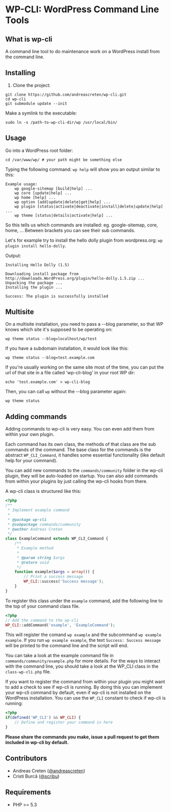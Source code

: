 WP-CLI: WordPress Command Line Tools
============================

What is wp-cli
--------------

A command line tool to do maintenance work on a WordPress install from the command line.

Installing
----------

1. Clone the project:

```
git clone https://github.com/andreascreten/wp-cli.git
cd wp-cli
git submodule update --init
```

Make a symlink to the executable:

```
sudo ln -s /path-to-wp-cli-dir/wp /usr/local/bin/
```

Usage
-----

Go into a WordPress root folder:

```
cd /var/www/wp/ # your path might be something else
```

Typing the following command: `wp help` will show you an output similar to this:

```
Example usage:
	wp google-sitemap [build|help] ...
	wp core [update|help] ...
	wp home [help] ...
	wp option [add|update|delete|get|help] ...
	wp plugin [status|activate|deactivate|install|delete|update|help] ...
	wp theme [status|details|activate|help] ...
```

So this tells us which commands are installed: eg. google-sitemap, core, home, ...
Between brackets you can see their sub commands. 

Let's for example try to install the hello dolly plugin from wordpress.org: `wp plugin install hello-dolly`.

Output:

```
Installing Hello Dolly (1.5)

Downloading install package from http://downloads.WordPress.org/plugin/hello-dolly.1.5.zip ...
Unpacking the package ...
Installing the plugin ...

Success: The plugin is successfully installed
```

Multisite
---------

On a multisite installation, you need to pass a --blog parameter, so that WP knows which site it's supposed to be operating on:

```
wp theme status --blog=localhost/wp/test
```

If you have a subdomain installation, it would look like this:

```
wp theme status --blog=test.example.com
```

If you're usually working on the same site most of the time, you can put the url of that site in a file called 'wp-cli-blog' in your root WP dir:

```
echo 'test.example.com' > wp-cli-blog
```

Then, you can call `wp` without the --blog parameter again:

```
wp theme status
```

Adding commands
---------------

Adding commands to wp-cli is very easy. You can even add them from within your own plugin.

Each command has its own class, the methods of that class are the sub commands of the command. The base class for the commands is the abstract `WP_CLI_Command`, it handles some essential functionality (like default help for your command).

You can add new commands to the `commands/community` folder in the wp-cli plugin, they will be auto-loaded on startup. You can also add commands from within your plugins by just calling the wp-cli hooks from there.

A wp-cli class is structured like this:

``` php
<?php
/**
 * Implement example command
 *
 * @package wp-cli
 * @subpackage commands/cummunity
 * @author Andreas Creten
 */
class ExampleCommand extends WP_CLI_Command {
	/**
	 * Example method
	 *
	 * @param string $args 
	 * @return void
	 */
	function example($args = array()) {
		// Print a success message
		WP_CLI::success('Success message');
	}
}
```

To register this class under the `example` command, add the following line to the top of your command class file.

``` php
<?php
// Add the command to the wp-cli
WP_CLI::addCommand('example', 'ExampleCommand');
```

This will register the comand `wp example` and the subcommand `wp example example`. If you run `wp example example`, the text `Success: Success message` will be printed to the command line and the script will end.

You can take a look at the example command file in `commands/community/example.php` for more details. For the ways to interact with the command line, you should take a look at the WP_CLI class in the `class-wp-cli.php` file.

If you want to register the command from within your plugin you might want to add a check to see if wp-cli is running. By doing this you can implement your wp-cli command by default, even if wp-cli is not installed on the WordPress installation. You can use the `WP_CLI` constant to check if wp-cli is running:

```php
<?php
if(defined('WP_CLI') && WP_CLI) {
	// Define and register your command in here
}
```

**Please share the commands you make, issue a pull request to get them included in wp-cli by default.**

Contributors
------------

- Andreas Creten ([@andreascreten](http://twitter.com/andreascreten))
- Cristi Burcă ([@scribu](http://twitter.com/scribu))

Requirements
------------

 * PHP >= 5.3
